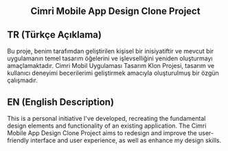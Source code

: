 <h2 align="center">Cimri Mobile App Design Clone Project</h2>

## TR (Türkçe Açıklama)

<p>Bu proje, benim tarafımdan geliştirilen kişisel bir inisiyatiftir ve mevcut bir uygulamanın temel tasarım öğelerini ve işlevselliğini yeniden oluşturmayı amaçlamaktadır. Cimri Mobil Uygulaması Tasarım Klon Projesi, tasarım ve kullanıcı deneyimi becerilerimi geliştirmek amacıyla oluşturulmuş bir özgün çalışmadır.</p>

## EN (English Description)

<p>This is a personal initiative I've developed, recreating the fundamental design elements and functionality of an existing application. The Cimri Mobile App Design Clone Project aims to redesign and improve the user-friendly interface and user experience, as well as enhance my design skills.</p>

